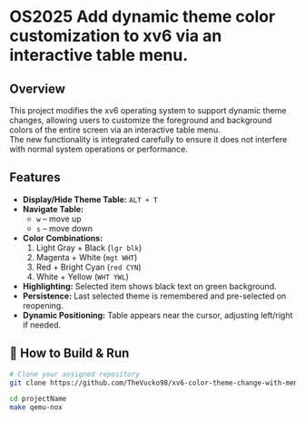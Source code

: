 # OS2025  Add dynamic theme color customization to xv6 via an interactive table menu.

## Overview
This project modifies the xv6 operating system to support dynamic theme changes, allowing users to customize the foreground and background colors of the entire screen via an interactive table menu.  
The new functionality is integrated carefully to ensure it does not interfere with normal system operations or performance.

## Features
- **Display/Hide Theme Table:** `ALT + T`  
- **Navigate Table:** 
  - `w` – move up  
  - `s` – move down  
- **Color Combinations:**  
  1. Light Gray + Black (`lgr blk`)  
  2. Magenta + White (`mgt WHT`)  
  3. Red + Bright Cyan (`red CYN`)  
  4. White + Yellow (`WHT YWL`)  
- **Highlighting:** Selected item shows black text on green background.  
- **Persistence:** Last selected theme is remembered and pre-selected on reopening.  
- **Dynamic Positioning:** Table appears near the cursor, adjusting left/right if needed.

## 🚀 How to Build & Run

```bash
# Clone your assigned repository
git clone https://github.com/TheVucko98/xv6-color-theme-change-with-menu.git

cd projectName
make qemu-nox
